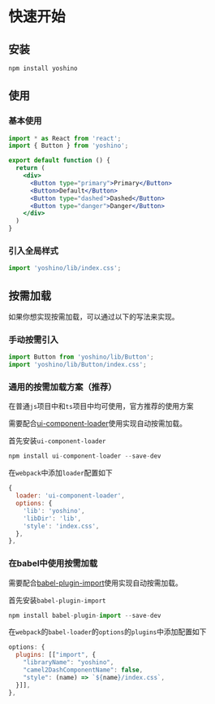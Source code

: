 # 快速开始
## 安装
```js
npm install yoshino
```

## 使用
### 基本使用
```jsx
import * as React from 'react';
import { Button } from 'yoshino';

export default function () {
  return (
    <div>
      <Button type="primary">Primary</Button>
      <Button>Default</Button>
      <Button type="dashed">Dashed</Button>
      <Button type="danger">Danger</Button>
    </div>
  )
}
```

### 引入全局样式
```js
import 'yoshino/lib/index.css'; 
```
## 按需加载
如果你想实现按需加载，可以通过以下的写法来实现。

### 手动按需引入
```jsx
import Button from 'yoshino/lib/Button';
import 'yoshino/lib/Button/index.css';
```

### 通用的按需加载方案（推荐）
在普通`js`项目中和`ts`项目中均可使用，官方推荐的使用方案

需要配合[ui-component-loader](https://github.com/gwuhaolin/ui-component-loader.git)使用实现自动按需加载。

首先安装`ui-component-loader`
```jsx
npm install ui-component-loader --save-dev
```

在`webpack`中添加`loader`配置如下
```jsx
{
  loader: 'ui-component-loader',
  options: {
    'lib': 'yoshino',
    'libDir': 'lib',
    'style': 'index.css',
  },
},
```

### 在babel中使用按需加载
需要配合[babel-plugin-import](https://github.com/ant-design/babel-plugin-import)使用实现自动按需加载。

首先安装`babel-plugin-import`
```jsx
npm install babel-plugin-import --save-dev
```

在`webpack`的`babel-loader`的`options`的`plugins`中添加配置如下
```jsx
options: {
  plugins: [["import", {
    "libraryName": "yoshino",
    "camel2DashComponentName": false,
    "style": (name) => `${name}/index.css`,
  }]],
},
```


